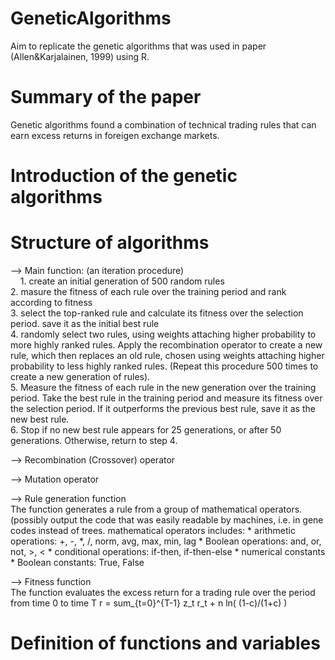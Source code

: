 # GeneticAlgorithms  
Aim to replicate the genetic algorithms that was used in paper (Allen&Karjalainen, 1999) using R.   

# Summary of the paper  
Genetic algorithms found a combination of technical trading rules that can earn excess returns in foreigen exchange markets.   

# Introduction of the genetic algorithms  

# Structure of algorithms  
--> Main function: (an iteration procedure)  
      1. create an initial generation of 500 random rules  
      2. masure the fitness of each rule over the training period and rank according to fitness   
      3. select the top-ranked rule and calculate its fitness over the selection period. save it as the initial best rule  
      4. randomly select two rules, using weights attaching higher probability to more highly ranked rules. Apply the recombination operator to create a new rule, which then replaces an old rule, chosen using weights attaching higher probability to less highly ranked rules. (Repeat this procedure 500 times to create a new generation of rules).  
      5. Measure the fitness of each rule in the new generation over the training period. Take the best rule in the training period and measure its fitness over the selection period. If it outperforms the previous best rule, save it as the new best rule.  
      6. Stop if no new best rule appears for 25 generations, or after 50 generations. Otherwise, return to step 4.  
        
        
--> Recombination (Crossover) operator  
    


--> Mutation operator  


--> Rule generation function  
    The function generates a rule from a group of mathematical operators.
    (possibly output the code that was easily readable by machines, i.e. in gene codes instead of trees. 
    mathematical operators includes:
      * arithmetic operations: +, -, *, /, norm, avg, max, min, lag
      * Boolean operations: and, or, not, >, <
      * conditional operations: if-then, if-then-else
      * numerical constants
      * Boolean constants: True, False

--> Fitness function  
    The function evaluates the excess return for a trading rule over the period from time 0 to time T
    r = sum_{t=0}^{T-1} z_t r_t + n ln( (1-c)/(1+c) )

# Definition of functions and variables  

# 
